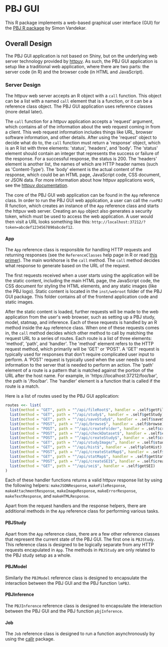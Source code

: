 PBJ GUI
=======

This R package implements a web-based graphical user interface (GUI) for the [PBJ
R package](https://github.com/simonvandekar/pbj) by Simon Vandekar.


Overall Design
--------------

The PBJ GUI application is not based on Shiny, but on the underlying web server
technology provided by [httpuv](https://cran.r-project.org/package=httpuv). As
such, the PBJ GUI application is setup like a traditional web application, where
there are two parts: the server code (in R) and the browser code (in HTML and
JavaScript).

### Server Design

The httpuv web server accepts an R object with a `call` function. This object
can be a list with a named `call` element that is a function, or it can be a
reference class object. The PBJ GUI application uses reference classes (more
detail later).

The `call` function for a httpuv application accepts a 'request' argument, which
contains all of the information about the web request coming in from a client.
This web request information includes things like URL, browser software
information, and other details. After using the 'request' object to decide what
do to, the `call` function must return a 'response' object, which is an R list
with three elements: 'status', 'headers', and 'body'. The 'status' element
should contain an integer that represents the success or failure of the response.
For a successful response, the status is 200. The 'headers' element is another
list, the names of which are HTTP header names (such as 'Content-Type'). The
'body' element is the actual content of the response, which could be an HTML
page, JavaScript code, CSS document, or JSON data. For more information about
how httpuv applications work, see the [httpuv
documentation](https://github.com/rstudio/httpuv#readme).

The core of the PBJ GUI web application can be found in the `App` reference
class. In order to run the PBJ GUI web application, a user can call the `runPBJ`
R function, which creates an instance of the `App` reference class and starts
the httpuv web server. Creating an `App` object also generates a security token,
which must be used to access the web application. A user would then visit
a URL looks something like this:
`http://localhost:37212/?token=abcdef1234567890abcdef12`.

#### App

The `App` reference class is responsible for handling HTTP requests and
returning responses (see the `ReferenceClasses` help page in R or read [this
primer](http://adv-r.had.co.nz/R5.html)). The main workhorse is the `call`
method. The `call` method decides what response to generate based on the URL of
the request.

The first requests received when a user starts using the application will be the
static content, including the main HTML page, the JavaScript code, the CSS
document for styling the HTML elements, and any static images (like the PBJ
logo). Static content is located in the `inst/webroot` folder of the PBJ GUI
package. This folder contains all of the frontend application code and static
images.

After the static content is loaded, further requests will be made to the
web application from the user's web browser, such as setting up a PBJ study,
model, statmap, and inference. Each of these requests is handled by an R method
inside the `App` reference class. When one of these requests comes in, the
`call` method decides which other method to call by matching the request URL to
a series of routes. Each route is a list of three elements: 'method', 'path',
and 'handler'. The 'method' element refers to the HTTP request method, which
primarily will be 'GET' or 'POST'. A 'GET' request is typically used for
responses that don't require complicated user input to perform. A 'POST' request
is typically used when the user needs to send information to the server that is
needed to perform an action. The 'path' element of a route is a pattern that is
matched against the portion of the URL after the host name. For example, in
'https://localhost:37212/foo/bar', the path is '/foo/bar'. The 'handler' element
is a function that is called if the route is a match.

Here is a list of routes used by the PBJ GUI application:

```r
routes <<- list(
  list(method = "GET", path = "^/api/fileRoot$", handler = .self$getFileRoot),
  list(method = "GET", path = "^/api/study$", handler = .self$getStudy),
  list(method = "GET", path = "^/api/saveStudy$", handler = .self$saveStudy),
  list(method = "POST", path = "^/api/browse$", handler = .self$browse),
  list(method = "POST", path = "^/api/createFolder", handler = .self$createFolder),
  list(method = "POST", path = "^/api/checkDataset$", handler = .self$checkDataset),
  list(method = "POST", path = "^/api/createStudy$", handler = .self$createStudy),
  list(method = "GET", path = "^/api/studyImage/", handler = .self$studyImage),
  list(method = "GET", path = "^/api/hist$", handler = .self$plotHist),
  list(method = "POST", path = "^/api/createStatMap$", handler = .self$createStatMap),
  list(method = "GET", path = "^/api/statMap$", handler = .self$getStatMap),
  list(method = "POST", path = "^/api/createSEI$", handler = .self$createSEI),
  list(method = "GET", path = "^/api/sei$", handler = .self$getSEI)
)
```

Each of these handler functions returns a valid httpuv response list by using
the following helpers: `makeJSONResponse`, `makeFileResponse`,
`makeAttachmentResponse`, `makeImageResponse`, `makeErrorResponse`,
`makeTextResponse`, and `makeHTMLResponse`.

Apart from the request handlers and the response helpers, there are additional
methods in the `App` reference class for performing various tasks.

#### PBJStudy

Apart from the `App` reference class, there are a few other reference classes
that represent the current state of the PBJ GUI. The first one is `PBJStudy`.
This reference class is designed to be logically separate from any HTTP requests
encapulated in `App`. The methods in `PBJStudy` are only related to the PBJ
study setup as a whole.

#### PBJModel

Similarly the `PBJModel` reference class is designed to encapsulate the
interaction between the PBJ GUI and the PBJ function `lmPBJ`.

#### PBJInference

The `PBJInference` reference class is designed to encapsulate the interaction
between the PBJ GUI and the PBJ function `pbjInference`.

#### Job

The `Job` reference class is designed to run a function asynchronously by using
the [callr](https://cran.r-project.org/package=callr) package.
